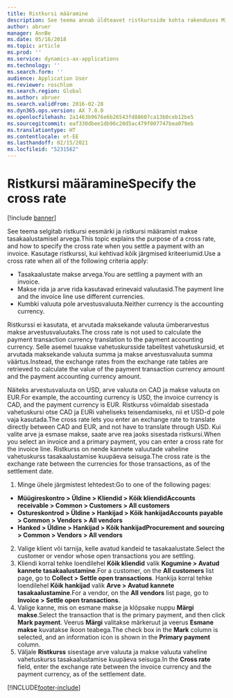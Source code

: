 ```yaml
---
title: Ristkursi määramine
description: See teema annab üldteavet ristkursside kohta rakenduses Microsoft Dynamics 365 Finance.
author: abruer
manager: AnnBe
ms.date: 05/16/2018
ms.topic: article
ms.prod: ''
ms.service: dynamics-ax-applications
ms.technology: ''
ms.search.form: ''
audience: Application User
ms.reviewer: roschlom
ms.search.region: Global
ms.author: abruer
ms.search.validFrom: 2016-02-28
ms.dyn365.ops.version: AX 7.0.0
ms.openlocfilehash: 2a1463b9676e6b26543fd88607ca13b0ceb12be5
ms.sourcegitcommit: eaf330dbee1db96c20d5ac479f007747bea079eb
ms.translationtype: HT
ms.contentlocale: et-EE
ms.lasthandoff: 02/15/2021
ms.locfileid: "5231562"
---
```

# <a name="specify-the-cross-rate"></a><span data-ttu-id="85448-103">Ristkursi määramine</span><span class="sxs-lookup"><span data-stu-id="85448-103">Specify the cross rate</span></span>

[!include [banner](../includes/banner.md)]

<span data-ttu-id="85448-104">See teema selgitab ristkursi eesmärki ja ristkursi määramist makse tasakaalustamisel arvega.</span><span class="sxs-lookup"><span data-stu-id="85448-104">This topic explains the purpose of a cross rate, and how to specify the cross rate when you settle a payment with an invoice.</span></span> <span data-ttu-id="85448-105">Kasutage ristkurssi, kui kehtivad kõik järgmised kriteeriumid.</span><span class="sxs-lookup"><span data-stu-id="85448-105">Use a cross rate when all of the following criteria apply:</span></span> 
-   <span data-ttu-id="85448-106">Tasakaalustate makse arvega.</span><span class="sxs-lookup"><span data-stu-id="85448-106">You are settling a payment with an invoice.</span></span> 
-   <span data-ttu-id="85448-107">Makse rida ja arve rida kasutavad erinevaid valuutasid.</span><span class="sxs-lookup"><span data-stu-id="85448-107">The payment line and the invoice line use different currencies.</span></span> 
-   <span data-ttu-id="85448-108">Kumbki valuuta pole arvestusvaluuta.</span><span class="sxs-lookup"><span data-stu-id="85448-108">Neither currency is the accounting currency.</span></span> 

<span data-ttu-id="85448-109">Ristkurssi ei kasutata, et arvutada maksekande valuuta ümberarvestus makse arvestusvaluutaks.</span><span class="sxs-lookup"><span data-stu-id="85448-109">The cross rate is not used to calculate the payment transaction currency translation to the payment accounting currency.</span></span> <span data-ttu-id="85448-110">Selle asemel tuuakse vahetuskursside tabelitest vahetuskursid, et arvutada maksekande valuuta summa ja makse arvestusvaluuta summa väärtus.</span><span class="sxs-lookup"><span data-stu-id="85448-110">Instead, the exchange rates from the exchange rate tables are retrieved to calculate the value of the payment transaction currency amount and the payment accounting currency amount.</span></span> 

<span data-ttu-id="85448-111">Näiteks arvestusvaluuta on USD, arve valuuta on CAD ja makse valuuta on EUR.</span><span class="sxs-lookup"><span data-stu-id="85448-111">For example, the accounting currency is USD, the invoice currency is CAD, and the payment currency is EUR.</span></span> <span data-ttu-id="85448-112">Ristkurss võimaldab sisestada vahetuskursi otse CAD ja EURi vaheliseks teisendamiseks, nii et USD-d pole vaja kasutada.</span><span class="sxs-lookup"><span data-stu-id="85448-112">The cross rate lets you enter an exchange rate to translate directly between CAD and EUR, and not have to translate through USD.</span></span> <span data-ttu-id="85448-113">Kui valite arve ja esmase makse, saate arve rea jaoks sisestada ristkursi.</span><span class="sxs-lookup"><span data-stu-id="85448-113">When you select an invoice and a primary payment, you can enter a cross rate for the invoice line.</span></span> <span data-ttu-id="85448-114">Ristkurss on nende kannete valuutade vaheline vahetuskurss tasakaalustamise kuupäeva seisuga.</span><span class="sxs-lookup"><span data-stu-id="85448-114">The cross rate is the exchange rate between the currencies for those transactions, as of the settlement date.</span></span>

1.  <span data-ttu-id="85448-115">Minge ühele järgmistest lehtedest:</span><span class="sxs-lookup"><span data-stu-id="85448-115">Go to one of the following pages:</span></span>
- <span data-ttu-id="85448-116">**Müügireskontro > Üldine > Kliendid > Kõik kliendid**</span><span class="sxs-lookup"><span data-stu-id="85448-116">**Accounts receivable > Common > Customers > All customers**</span></span> 
- <span data-ttu-id="85448-117">**Ostureskontrod > Üldine > Hankijad > Kõik hankijad**</span><span class="sxs-lookup"><span data-stu-id="85448-117">**Accounts payable > Common > Vendors > All vendors**</span></span> 
- <span data-ttu-id="85448-118">**Hanked > Üldine > Hankijad > Kõik hankijad**</span><span class="sxs-lookup"><span data-stu-id="85448-118">**Procurement and sourcing > Common > Vendors > All vendors**</span></span>
2.  <span data-ttu-id="85448-119">Valige klient või tarnija, kelle avatud kandeid te tasakaalustate.</span><span class="sxs-lookup"><span data-stu-id="85448-119">Select the customer or vendor whose open transactions you are settling.</span></span> 
3.  <span data-ttu-id="85448-120">Kliendi korral tehke loendilehel **Kõik kliendid** valik **Kogumine > Avatud kannete tasakaalustamine**.</span><span class="sxs-lookup"><span data-stu-id="85448-120">For a customer, on the **All customers** list page, go to **Collect > Settle open transactions**.</span></span> <span data-ttu-id="85448-121">Hankija korral tehke loendilehel **Kõik hankijad** valik **Arve > Avatud kannete tasakaalustamine**.</span><span class="sxs-lookup"><span data-stu-id="85448-121">For a vendor, on the **All vendors** list page, go to **Invoice > Settle open transactions**.</span></span> 
4.  <span data-ttu-id="85448-122">Valige kanne, mis on esmane makse ja klõpsake nuppu **Märgi makse**.</span><span class="sxs-lookup"><span data-stu-id="85448-122">Select the transaction that is the primary payment, and then click **Mark payment**.</span></span> <span data-ttu-id="85448-123">Veerus **Märgi** valitakse märkeruut ja veerus **Esmane makse** kuvatakse ikoon teabega.</span><span class="sxs-lookup"><span data-stu-id="85448-123">The check box in the **Mark** column is selected, and an information icon is shown in the **Primary payment** column.</span></span> 
5.  <span data-ttu-id="85448-124">Väljale **Ristkurss** sisestage arve valuuta ja makse valuuta vaheline vahetuskurss tasakaalustamise kuupäeva seisuga.</span><span class="sxs-lookup"><span data-stu-id="85448-124">In the **Cross rate** field, enter the exchange rate between the invoice currency and the payment currency, as of the settlement date.</span></span> 


[!INCLUDE[footer-include](../../includes/footer-banner.md)]